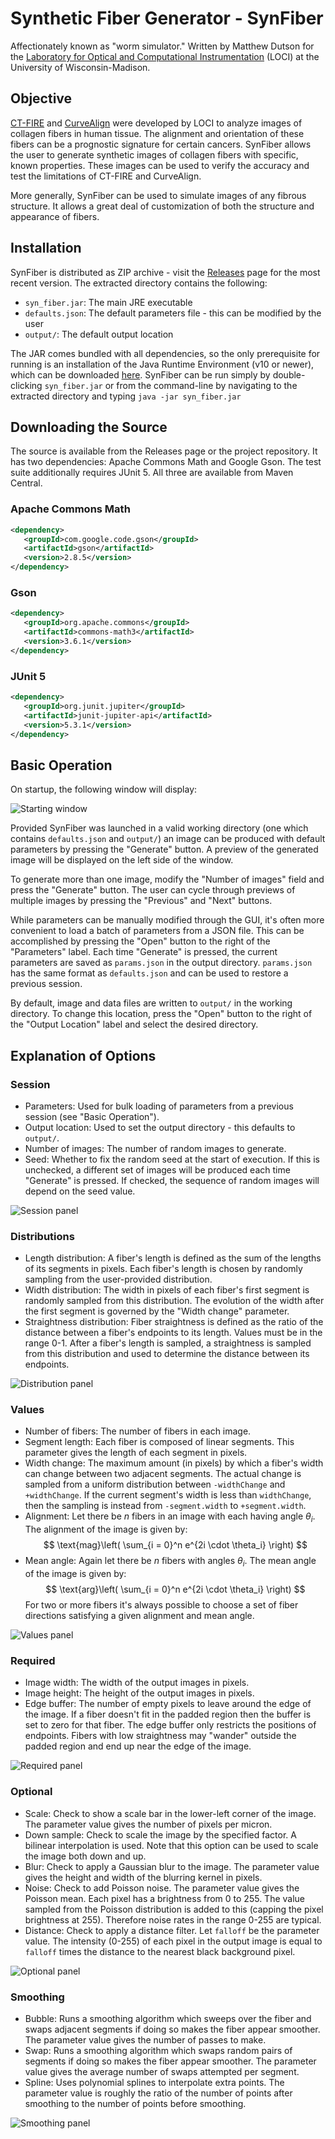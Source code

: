 # Synthetic Fiber Generator - SynFiber

Affectionately known as "worm simulator." Written by Matthew Dutson for the [Laboratory for Optical and Computational
Instrumentation](https://loci.wisc.edu) (LOCI) at the University of Wisconsin-Madison.


## Objective

[CT-FIRE](https://loci.wisc.edu/software/ctfire) and [CurveAlign](https://loci.wisc.edu/software/curvealign) were
developed by LOCI to analyze images of collagen fibers in human tissue. The alignment and orientation of these fibers
can be a prognostic signature for certain cancers. SynFiber allows the user to generate synthetic images of collagen
fibers with specific, known properties. These images can be used to verify the accuracy and test the limitations of
CT-FIRE and CurveAlign.

More generally, SynFiber can be used to simulate images of any fibrous structure. It allows a great deal of
customization of both the structure and appearance of fibers.


## Installation

SynFiber is distributed as ZIP archive - visit the
[Releases](https://github.com/uw-loci/syntheticfibergenerator/releases) page for the most recent version. The extracted
directory contains the following:

 * `syn_fiber.jar`: The main JRE executable
 * `defaults.json`: The default parameters file - this can be modified by the user
 * `output/`: The default output location

The JAR comes bundled with all dependencies, so the only prerequisite for running is an installation of the Java Runtime
Environment (v10 or newer), which can be downloaded [here](http://www.java.com). SynFiber can be run simply by
double-clicking `syn_fiber.jar` or from the command-line by navigating to the extracted directory and typing `java -jar
syn_fiber.jar`


## Downloading the Source

The source is available from the Releases page or the project repository. It has two dependencies: Apache Commons Math
and Google Gson. The test suite additionally requires JUnit 5. All three are available from Maven Central.

### Apache Commons Math
```xml
<dependency>
   <groupId>com.google.code.gson</groupId>   
   <artifactId>gson</artifactId>
   <version>2.8.5</version>
</dependency>
```

### Gson
```xml
<dependency>
   <groupId>org.apache.commons</groupId>   
   <artifactId>commons-math3</artifactId>
   <version>3.6.1</version>
</dependency>
```
    
### JUnit 5
```xml
<dependency>
   <groupId>org.junit.jupiter</groupId>   
   <artifactId>junit-jupiter-api</artifactId>
   <version>5.3.1</version>
</dependency>
```


## Basic Operation

On startup, the following window will display:

![Starting window](readme_assets/StartingWindow.png)

Provided SynFiber was launched in a valid working directory (one which contains `defaults.json` and `output/`) an image
can be produced with default parameters by pressing the "Generate" button. A preview of the generated image will be
displayed on the left side of the window.

To generate more than one image, modify the "Number of images" field and press the "Generate" button. The user can cycle
through previews of multiple images by pressing the "Previous" and "Next" buttons.

While parameters can be manually modified through the GUI, it's often more convenient to load a batch of parameters from
a JSON file. This can be accomplished by pressing the "Open" button to the right of the "Parameters" label. Each time
"Generate" is pressed, the current parameters are saved as `params.json` in the output directory. `params.json` has the
same format as `defaults.json` and can be used to restore a previous session.

By default, image and data files are written to `output/` in the working directory. To change this location, press the
"Open" button to the right of the "Output Location" label and select the desired directory.


## Explanation of Options

### Session

 * Parameters: Used for bulk loading of parameters from a previous session (see "Basic Operation").
 * Output location: Used to set the output directory - this defaults to `output/`.
 * Number of images: The number of random images to generate.
 * Seed: Whether to fix the random seed at the start of execution. If this is unchecked, a different set of images will
   be produced each time "Generate" is pressed. If checked, the sequence of random images will depend on the seed value.

![Session panel](readme_assets/SessionPanel.png)

### Distributions

 * Length distribution: A fiber's length is defined as the sum of the lengths of its segments in pixels. Each fiber's
   length is chosen by randomly sampling from the user-provided distribution.
 * Width distribution: The width in pixels of each fiber's first segment is randomly sampled from this distribution. The
   evolution of the width after the first segment is governed by the "Width change" parameter.
 * Straightness distribution: Fiber straightness is defined as the ratio of the distance between a fiber's endpoints to
   its length. Values must be in the range 0-1. After a fiber's length is sampled, a straightness is sampled from this
   distribution and used to determine the distance between its endpoints.

![Distribution panel](readme_assets/DistributionsPanel.png)

### Values

 * Number of fibers: The number of fibers in each image.
 * Segment length: Each fiber is composed of linear segments. This parameter gives the length of each segment in pixels.
 * Width change: The maximum amount (in pixels) by which a fiber's width can change between two adjacent segments. The
   actual change is sampled from a uniform distribution between `-widthChange` and `+widthChange`. If the current
   segment's width is less than `widthChange`, then the sampling is instead from `-segment.width` to `+segment.width`.
 * Alignment: Let there be $n$ fibers in an image with each having angle $\theta_i$. The alignment of the image is given
   by:
   $$
   \text{mag}\left(
     \sum_{i = 0}^n e^{2i \cdot \theta_i}
   \right)
   $$
 * Mean angle: Again let there be $n$ fibers with angles $\theta_i$. The mean angle of the image is given by:
   $$
   \text{arg}\left(
     \sum_{i = 0}^n e^{2i \cdot \theta_i}
   \right)
   $$
   For two or more fibers it's always possible to choose a set of fiber directions satisfying a given alignment and mean
   angle.

![Values panel](readme_assets/ValuesPanel.png)

### Required

 * Image width: The width of the output images in pixels.
 * Image height: The height of the output images in pixels.
 * Edge buffer: The number of empty pixels to leave around the edge of the image. If a fiber doesn't fit in the padded
   region then the buffer is set to zero for that fiber. The edge buffer only restricts the positions of endpoints.
   Fibers with low straightness may "wander" outside the padded region and end up near the edge of the image.

![Required panel](readme_assets/RequiredPanel.png)

### Optional

 * Scale: Check to show a scale bar in the lower-left corner of the image. The parameter value gives the number of
   pixels per micron.
 * Down sample: Check to scale the image by the specified factor. A bilinear interpolation is used. Note that this
   option can be used to scale the image both down and up.
 * Blur: Check to apply a Gaussian blur to the image. The parameter value gives the height and width of the blurring
   kernel in pixels.
 * Noise: Check to add Poisson noise. The parameter value gives the Poisson mean. Each pixel has a brightness from 0 to
   255. The value sampled from the Poisson distribution is added to this (capping the pixel brightness at 255).
   Therefore noise rates in the range 0-255 are typical.
 * Distance: Check to apply a distance filter. Let `falloff` be the parameter value. The intensity (0-255) of each pixel
   in the output image is equal to `falloff` times the distance to the nearest black background pixel.

![Optional panel](readme_assets/OptionalPanel.png)

### Smoothing

 * Bubble: Runs a smoothing algorithm which sweeps over the fiber and swaps adjacent segments if doing so makes the
   fiber appear smoother. The parameter value gives the number of passes to make.
 * Swap: Runs a smoothing algorithm which swaps random pairs of segments if doing so makes the fiber appear smoother.
   The parameter value gives the average number of swaps attempted per segment.
 * Spline: Uses polynomial splines to interpolate extra points. The parameter value is roughly the ratio of the number
   of points after smoothing to the number of points before smoothing.

![Smoothing panel](readme_assets/SmoothingPanel.png)
